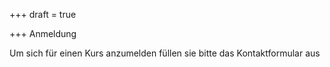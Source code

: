 +++
draft = true

+++
Anmeldung

Um sich für einen Kurs anzumelden füllen sie bitte das Kontaktformular aus